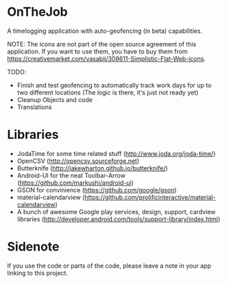 # OnTheJob
A timelogging application with auto-geofencing (in beta) capabilities.

NOTE: The icons are not part of the open source agreement of this application. If you want to use them, you have to buy them from
https://creativemarket.com/vasabii/308611-Simplistic-Flat-Web-icons.

TODO:
* Finish and test geofencing to automatically track work days for up to two different locations (The logic is there, it's just not ready yet)
* Cleanup Objects and code
* Translations

# Libraries
* JodaTime for some time related stuff (http://www.joda.org/joda-time/)
* OpenCSV (http://opencsv.sourceforge.net)
* Butterknife (http://jakewharton.github.io/butterknife/)
* Android-UI for the neat Toolbar-Arrow (https://github.com/markushi/android-ui)
* GSON for convinience (https://github.com/google/gson)
* material-calendarview (https://github.com/prolificinteractive/material-calendarview)
* A bunch of awesome Google play services, design, support, cardview libraries (http://developer.android.com/tools/support-library/index.html)

# Sidenote
If you use the code or parts of the code, please leave a note in your app linking to this project.